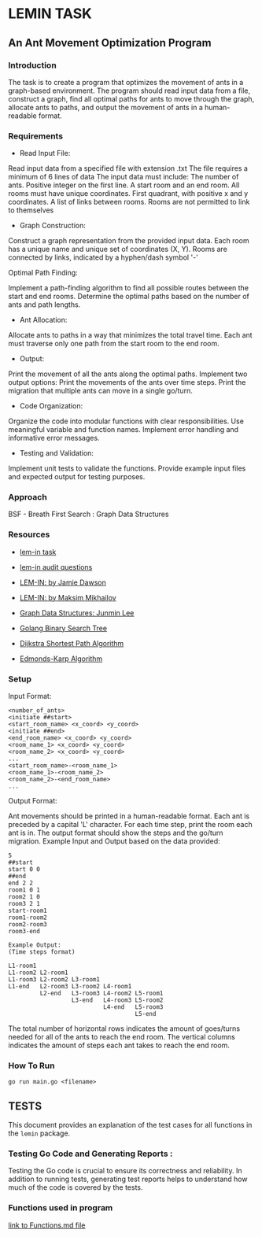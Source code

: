 # LEMIN TASK

## An Ant Movement Optimization Program

### Introduction

The task is to create a program that optimizes the movement of ants in a graph-based environment. The program should read input data from a file, construct a graph, find all optimal paths for ants to move through the graph, allocate ants to paths, and output the movement of ants in a human-readable format.

### Requirements

- Read Input File:

Read input data from a specified file with extension .txt
The file requires a minimum of 6 lines of data
The input data must include:
The number of ants. Positive integer on the first line.
A start room and an end room.
All rooms must have unique coordinates. First quadrant, with positive x and y coordinates.
A list of links between rooms.
Rooms are not permitted to link to themselves

- Graph Construction:

Construct a graph representation from the provided input data.
Each room has a unique name and unique set of coordinates (X, Y).
Rooms are connected by links, indicated by a hyphen/dash symbol '-'

Optimal Path Finding:

Implement a path-finding algorithm to find all possible routes between the start and end rooms.
Determine the optimal paths based on the number of ants and path lengths.

- Ant Allocation:

Allocate ants to paths in a way that minimizes the total travel time.
Each ant must traverse only one path from the start room to the end room.

- Output:

Print the movement of all the ants along the optimal paths.
Implement two output options:
Print the movements of the ants over time steps.
Print the migration that multiple ants can move in a single go/turn.

- Code Organization:

Organize the code into modular functions with clear responsibilities.
Use meaningful variable and function names.
Implement error handling and informative error messages.

- Testing and Validation:

Implement unit tests to validate the functions.
Provide example input files and expected output for testing purposes.

### Approach

BSF - Breath First Search : Graph Data Structures

### Resources

- [lem-in task](https://learn.01founders.co/intra/london/div-01/lem-in?event=138)

- [lem-in audit questions](https://github.com/01-edu/public/tree/master/subjects/lem-in)

- [LEM-IN: by Jamie Dawson](https://medium.com/@jamierobertdawson/lem-in-finding-all-the-paths-and-deciding-which-are-worth-it-2503dffb893)

- [LEM-IN: by Maksim Mikhailov](https://mer.pw/projects/lem-in)

- [Graph Data Structures: Junmin Lee](https://www.youtube.com/watch?v=JPD1OVgoa0Q)

- [Golang Binary Search Tree](https://www.youtube.com/watch?v=D3XlKCii7L4)

- [Dijkstra Shortest Path Algorithm](https://www.youtube.com/watch?v=pVfj6mxhdMw)

- [Edmonds-Karp Algorithm](https://youtu.be/RppuJYwlcI8)

### Setup

Input Format:

```
<number_of_ants>
<initiate ##start>
<start_room_name> <x_coord> <y_coord>
<initiate ##end>
<end_room_name> <x_coord> <y_coord>
<room_name_1> <x_coord> <y_coord>
<room_name_2> <x_coord> <y_coord>
...
<start_room_name>-<room_name_1>
<room_name_1>-<room_name_2>
<room_name_2>-<end_room_name>
...
```

Output Format:

Ant movements should be printed in a human-readable format.
Each ant is preceded by a capital 'L' character.
For each time step, print the room each ant is in.
The output format should show the steps and the go/turn migration.
Example Input and Output based on the data provided:

```
5
##start
start 0 0
##end
end 2 2
room1 0 1
room2 1 0
room3 2 1
start-room1
room1-room2
room2-room3
room3-end

Example Output:
(Time steps format)

L1-room1
L1-room2 L2-room1
L1-room3 L2-room2 L3-room1
L1-end   L2-room3 L3-room2 L4-room1
         L2-end   L3-room3 L4-room2 L5-room1
                  L3-end   L4-room3 L5-room2
                           L4-end   L5-room3
                                    L5-end
```

The total number of horizontal rows indicates the amount of goes/turns needed for all of the ants to reach the end room.
The vertical columns indicates the amount of steps each ant takes to reach the end room.

### How To Run

```
go run main.go <filename>
```

## TESTS

This document provides an explanation of the test cases for all functions in the `lemin` package.

<!-- [link to Tests.md file](/errhand/Tests.md) -->

### Testing Go Code and Generating Reports :

Testing the Go code is crucial to ensure its correctness and reliability. In addition to running tests, generating test reports helps to understand how much of the code is covered by the tests.

### Functions used in program

[link to Functions.md file](/functions/Functions.md)
